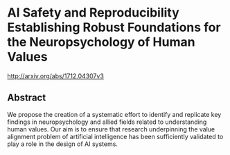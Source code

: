 # AI Safety and Reproducibility Establishing Robust Foundations for the Neuropsychology of Human Values
http://arxiv.org/abs/1712.04307v3
## Abstract
We propose the creation of a systematic effort to identify and replicate key findings in neuropsychology and allied fields related to understanding human values. Our aim is to ensure that research underpinning the value alignment problem of artificial intelligence has been sufficiently validated to play a role in the design of AI systems.